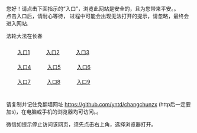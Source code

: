 您好！请点击下面指示的“入口”，浏览此网站是安全的，且为您带来平安。。 <br/>
点击入口后，请耐心等待， 过程中可能会出现无法打开的提示，请忽略，最终会进入网站. </br>

法轮大法在长春<br/>
<div style="padding:10px"><a style="margin:20px" target="_blank" href="https://deehdt4o0glzs.cloudfront.net/2Qpsp?dcrwli" id="ccLink1" rel="nofollow">入口1</a> <a target="_blank" style="margin:20px" href="https://d2p0i1p6o502hk.cloudfront.net/2Qpsp?eswzdz" id="ccLink2" rel="nofollow">入口2</a> <a style="margin:20px" target="_blank" href="https://drze9df6qfbwd.cloudfront.net/2Qpsp?gmeoow" id="ccLink3" rel="nofollow">入口3</a></div>

<div style="padding:10px" ><a style="margin:20px" target="_blank" href="https://deehdt4o0glzs.cloudfront.net/2Qpsp?dcrwli" id="ccLink4" rel="nofollow">入口4</a> <a style="margin:20px" href="https://d2p0i1p6o502hk.cloudfront.net/2Qpsp?eswzdz" target="_blank" id="ccLink5" rel="nofollow">入口5</a> <a style="margin:20px" href="https://drze9df6qfbwd.cloudfront.net/2Qpsp?gmeoow" target="_blank" id="ccLink6" rel="nofollow">入口6</a></div>

<div style="padding:10px"><a style="margin:20px" target="_blank" href="https://deehdt4o0glzs.cloudfront.net/2Qpsp?dcrwli" id="ccLink7" rel="nofollow">入口7</a> <a style="margin:20px" href="https://d2p0i1p6o502hk.cloudfront.net/2Qpsp?eswzdz" target="_blank" id="ccLink8" rel="nofollow">入口8</a> <a style="margin:20px" target="_blank" href="https://drze9df6qfbwd.cloudfront.net/2Qpsp?gmeoow" id="ccLink9" rel="nofollow">入口9</a></div>

<br/>



请复制并记住免翻墙网址 https://github.com/yntd/changchunzx (http后一定要加s)，在电脑或手机的浏览器均可访问。。<br/>

微信如提示停止访问该网页，须先点击右上角，选择浏览器打开。
